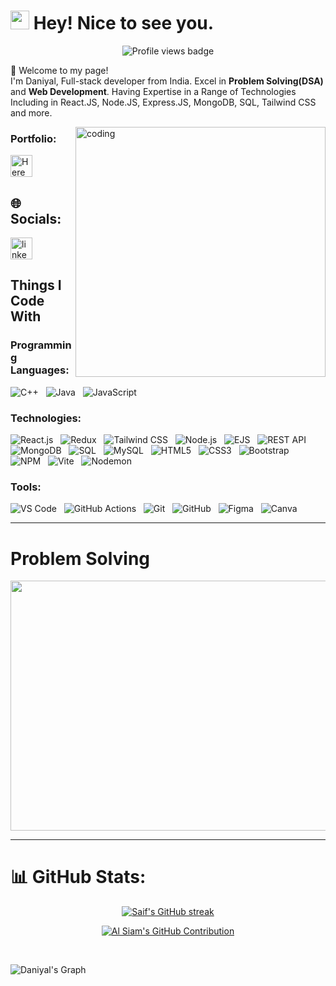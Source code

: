 

# <img src="https://emojis.slackmojis.com/emojis/images/1531849430/4246/blob-sunglasses.gif?1531849430" width="30"/> Hey! Nice to see you.

<div id="header" align="center">
  <img src="https://komarev.com/ghpvc/?username=Mohd-daniyal-ashraf&style=for-the-badge&color=004687&label=Profile%20views" alt="Profile views badge"/>
</div>

👏 Welcome to my page! <br>
I'm Daniyal, Full-stack developer from India. 
Excel in <b>Problem Solving(DSA)</b> and <b>Web Development</b>.
Having Expertise in a Range of Technologies Including in React.JS, Node.JS, Express.JS, MongoDB, SQL, Tailwind CSS and more.


<img align="right" alt="coding" width="400" src="https://img.etimg.com/thumb/width-1200,height-1200,imgsize-638053,resizemode-75,msid-84146083/prime/technology-and-startups/booting-up-developer-economy-how-tech-startups-are-helping-coders-build-and-test-software-faster.jpg">

<h3 align="left">Portfolio:</h3>
<a href="https://mohd-daniyal-ashraf.github.io/Daniyal-Portfolio/">
    <img
        src="https://img.shields.io/static/v1?message=Here&logo=rest&label=&color=6DB33F&logoColor=white&labelColor=&style=flat"
        height="35"
        alt="Here"
        style="margin-right: 10px"
      />
</a>


## 🌐 Socials:
<div align="left">
  <a href="https://www.linkedin.com/in/mohd-daniyal-ashraf/" target="_blank">
    <img src="https://img.shields.io/static/v1?message=LinkedIn&logo=linkedin&label=&color=0077B5&logoColor=white&labelColor=&style=flat" height="35" alt="linkedin logo"  />
  </a>
</div>


## Things I Code With
### Programming Languages:
![C++](https://img.shields.io/badge/C++-00599C?style=for-the-badge&logo=cplusplus&logoColor=white)&nbsp;&nbsp;
![Java](https://img.shields.io/badge/Java-007396?style=for-the-badge&logo=java&logoColor=white)&nbsp;&nbsp;
![JavaScript](https://img.shields.io/badge/JavaScript-F7DF1E?style=for-the-badge&logo=javascript&logoColor=black)

### Technologies:
![React.js](https://img.shields.io/badge/React.js-61DAFB?style=for-the-badge&logo=react&logoColor=black)&nbsp;&nbsp;
![Redux](https://img.shields.io/badge/Redux-764abc?style=for-the-badge&logo=redux&logoColor=white)&nbsp;&nbsp;
![Tailwind CSS](https://img.shields.io/badge/Tailwind_CSS-06B6D4?style=for-the-badge&logo=tailwindcss&logoColor=white)&nbsp;&nbsp;
![Node.js](https://img.shields.io/badge/Node.js-339933?style=for-the-badge&logo=node.js&logoColor=white)&nbsp;&nbsp;
![EJS](https://img.shields.io/badge/EJS-3CA3E2?style=for-the-badge&logo=ejs&logoColor=white)&nbsp;&nbsp;
![REST API](https://img.shields.io/badge/REST_API-6DB33F?style=for-the-badge&logo=rest&logoColor=white)&nbsp;&nbsp;
![MongoDB](https://img.shields.io/badge/MongoDB-47A248?style=for-the-badge&logo=mongodb&logoColor=white)&nbsp;&nbsp;
![SQL](https://img.shields.io/badge/SQL-003B57?style=for-the-badge&logo=sql&logoColor=white)&nbsp;&nbsp;
![MySQL](https://img.shields.io/badge/MySQL-4479A1?style=for-the-badge&logo=mysql&logoColor=white)&nbsp;&nbsp;
![HTML5](https://img.shields.io/badge/HTML5-E34F26?style=for-the-badge&logo=html5&logoColor=white)&nbsp;&nbsp;
![CSS3](https://img.shields.io/badge/CSS3-1572B6?style=for-the-badge&logo=css3&logoColor=white)&nbsp;&nbsp;
![Bootstrap](https://img.shields.io/badge/Bootstrap-563D7C?style=for-the-badge&logo=bootstrap&logoColor=white)&nbsp;&nbsp;
![NPM](https://img.shields.io/badge/NPM-4B7F52?style=for-the-badge&logo=npm&logoColor=white)&nbsp;&nbsp;
![Vite](https://img.shields.io/badge/Vite-605F60?style=for-the-badge&logo=vite&logoColor=white)&nbsp;&nbsp;
![Nodemon](https://img.shields.io/badge/Nodemon-4B7F52?style=for-the-badge&logo=nodemon&logoColor=white)

### Tools:
![VS Code](https://img.shields.io/badge/VS%20Code-007ACC?style=for-the-badge&logo=visual-studio-code&logoColor=white)&nbsp;&nbsp;
![GitHub Actions](https://img.shields.io/badge/GitHub%20Actions-2671E5?style=for-the-badge&logo=github-actions&logoColor=white)&nbsp;&nbsp;
![Git](https://img.shields.io/badge/Git-F05032?style=for-the-badge&logo=git&logoColor=white)&nbsp;&nbsp;
![GitHub](https://img.shields.io/badge/GitHub-181717?style=for-the-badge&logo=github&logoColor=white)&nbsp;&nbsp;
![Figma](https://img.shields.io/badge/Figma-F24E1E?style=for-the-badge&logo=figma&logoColor=white)&nbsp;&nbsp;
![Canva](https://img.shields.io/badge/Canva-00C4CC?style=for-the-badge&logo=canva&logoColor=white)

---
# Problem Solving
<p align="center">
  <img width="1000" height="400" src="https://leetcard.jacoblin.cool/Daniyal_?ext=contest">
</p>

---
# 📊 GitHub Stats:

<p align="center">
  <a href="https://github.com/mohd-daniyal-ashraf">
    <img src="https://github-readme-streak-stats.herokuapp.com/?user=mohd-daniyal-ashraf&theme=radical&border=7F3FBF&background=0D1117" alt="Saif's GitHub streak"/>
  </a>
</p>

<p align="center">
  <a href="https://github.com/mohd-daniyal-ashraf">
    <img src="https://github-profile-summary-cards.vercel.app/api/cards/profile-details?username=mohd-daniyal-ashraf&theme=radical" alt="Al Siam's GitHub Contribution"/>
  </a>
</p>

<a align="center"> 
    <a href="https://github.com/mohd-daniyal-ashraf" align="center><img alt="Daniyal's Github Stats" src="https://denvercoder1-github-readme-stats.vercel.app/api?username=mohd-daniyal-ashraf&show_icons=true&count_private=true&theme=react&border_color=7F3FBF&bg_color=0D1117&title_color=F85D7F&icon_color=F8D866" height="192px" width="49.5%"/></a>
  <a href="https://github.com/mohd-daniyal-ashraf" align="center><img alt="Daniyal's Top Languages" src="https://denvercoder1-github-readme-stats.vercel.app/api/top-langs/?username=mohd-daniyal-ashraf&langs_count=8&layout=compact&theme=react&border_color=7F3FBF&bg_color=0D1117&title_color=F85D7F&icon_color=F8D866" height="192px" width="49.5%"/></a>
  <br/>
</a>

![Daniyal's Graph](https://github-readme-activity-graph.vercel.app/graph?username=mohd-daniyal-ashraf&custom_title=Daniyal's%20GitHub%20Activity%20Graph&bg_color=0D1117&color=7F3FBF&line=7F3FBF&point=7F3FBF&area_color=FFFFFF&title_color=FFFFFF&area=true)


